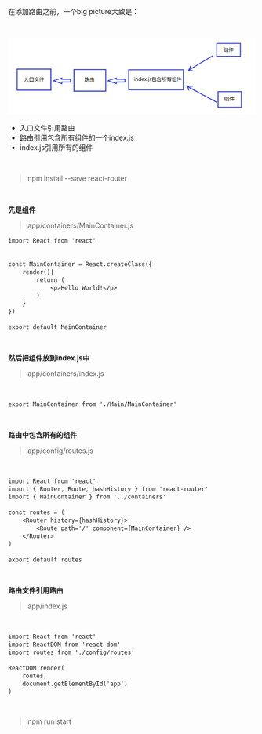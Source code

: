 在添加路由之前，一个big picture大致是：

<br>

![](./imgs/5.png)

- 入口文件引用路由
- 路由引用包含所有组件的一个index.js
- index.js引用所有的组件

<br>


> npm install --save react-router

<br>

**先是组件**

> app/containers/MainContainer.js



	import React from 'react'
	
	    
	const MainContainer = React.createClass({
	    render(){
	        return (
	            <p>Hello World!</p>
	        )
	    }
	})
	
	export default MainContainer

<br>

**然后把组件放到index.js中**
> app/containers/index.js

<br>

	export MainContainer from './Main/MainContainer'

<br>

**路由中包含所有的组件**
> app/config/routes.js

<br>

	import React from 'react'
	import { Router, Route, hashHistory } from 'react-router'
	import { MainContainer } from '../containers'
	    
	const routes = (
	    <Router history={hashHistory}>
	        <Route path='/' component={MainContainer} />
	    </Router>
	)
	
	export default routes

<br>

**路由文件引用路由**
> app/index.js

<br>

	import React from 'react'
	import ReactDOM from 'react-dom'
	import routes from './config/routes'
	
	ReactDOM.render(
	    routes,
	    document.getElementById('app')
	)

<br>

> npm run start

<br>

